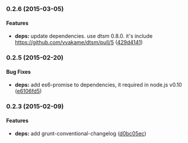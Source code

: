 <a name="0.2.6"></a>
### 0.2.6 (2015-03-05)


#### Features

* **deps:** update dependencies. use dtsm 0.8.0. it's include https://github.com/vvakame/dtsm/pull/5 ([429d4141](http://github.com/vvakame/grunt-dtsm/commit/429d4141adeacce128b5fea9d9f4798d2723dfc6))


<a name="0.2.5"></a>
### 0.2.5 (2015-02-20)


#### Bug Fixes

* **deps:** add es6-promise to dependencies, it required in node.js v0.10 ([e6106fd5](http://github.com/vvakame/grunt-dtsm/commit/e6106fd538f9a22dc31b94fbbb001523cf0610f4))


<a name="0.2.3"></a>
### 0.2.3 (2015-02-09)


#### Features

* **deps:** add grunt-conventional-changelog ([d0bc05ec](http://github.com/vvakame/grunt-dtsm/commit/d0bc05ec6ded00125b90b9ff6bc240a192f03ebb))
